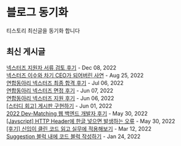 # 블로그 동기화
티스토리 최신글을 동기화 합니다  

## 최신 게시글
[넥스터즈 지원자 서류 검토 후기](https://imksh.com/108) - Dec 08, 2022<br>
[넥스터즈 이수와 차기 CEO가 되어버린 사연](https://imksh.com/107) - Aug 25, 2022<br>
[연합동아리 넥스터즈 최종 합격 후기](https://imksh.com/106) - Jul 06, 2022<br>
[연합동아리 넥스터즈 면접 후기](https://imksh.com/105) - Jun 07, 2022<br>
[연합동아리 넥스터즈  지원 후기](https://imksh.com/104) - Jun 06, 2022<br>
[[스터디 회고] 게시판 구현하기](https://imksh.com/103) - Jun 01, 2022<br>
[2022 Dev-Matching 웹 백엔드 개발자 후기](https://imksh.com/102) - May 30, 2022<br>
[[Javscript] HTTP Header에 한글 넣으면 발생하는 오류](https://imksh.com/101) - May 30, 2022<br>
[[후기] 신입이 클린 코드 읽고 실무에 적용해보기](https://imksh.com/100) - Mar 12, 2022<br>
[Suggestion 블럭 내에 코드 블럭 작성하기](https://imksh.com/99) - Jan 24, 2022<br>
